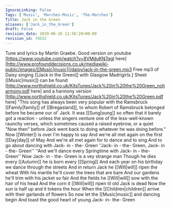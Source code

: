 ```yaml
---
IgnoreLinking: False
Tags: ['Music', 'Marches-Music', 'The-Marches']
Title: Jack in the Green
aliases: ['Jack_in_the_Green']
draft: False
revision_date: 2019-06-26 11:58:28+00:00
revision_id: 74532
---
```


Tune and lyrics by Martin Graebe. Good version on youtube [https://www.youtube.com/watch?v=8VMduKN7qgI here]
[http://www.profounddecisions.co.uk/mediawiki-public/images/[[Music|music]]/daisy/jack-in-the-green.mp3 Free mp3 of Daisy singing [[Jack in the Green]] with Glasgow Madrigirls.] 
Sheet [[Music|music]] can be found [http://www.northshield.co.uk/KitsTunes/Jack%20in%20the%20Green_noharmony.pdf here] and a harmony version [http://www.northshield.co.uk/KitsTunes/Jack%20in%20the%20Green.pdf here]
"This song has always been very popular with the Ramsbruck [[Family|family]] of [[Bregasland]], to whom Robert of Ramsbruck belonged before he became our ol' Jack. It was [[Sung|sung]] so often that it barely got a reaction - unless the singers venture one of the less-well-known raunchy verses, which sometimes caused a raised eyebrow, or a quiet "Now then" before Jack went back to doing whatever he was doing before."
Now [[Winter]] is over I'm happy to say 
And we're all met again on the first [[Day|day]] of May 
And we're all met again for to dance and to sing 
And to go about dancing with Jack- in - the- Green
''Jack- in - the- Green, Jack- in - the- Green'' 
''And we'll dance every Springtime with Jack- in - the- Green'' 
Now Jack- in - the- Green is a vey strange man 
Though he dies every [[Autumn]] he is born every [[Spring]] 
And each year on his birthday we dance through the streets 
And in return Jack he [[Will|will]] ripen the wheat 
With his mantle he'll cover the trees that are bare 
And our gardens he'll trim with his jacket so fair 
And the fields he [[Will|will]] sow with the hair of his head 
And the corn it [[Will|will]] ripen til old Jack is dead 
Now the sun is half up and it tokens the hour 
When the [[Children|children]] arrive with their garlands of flowers 
So now let the [[Music|music]] and dancing begin 
And toast the good heart of young Jack- in- the- Green